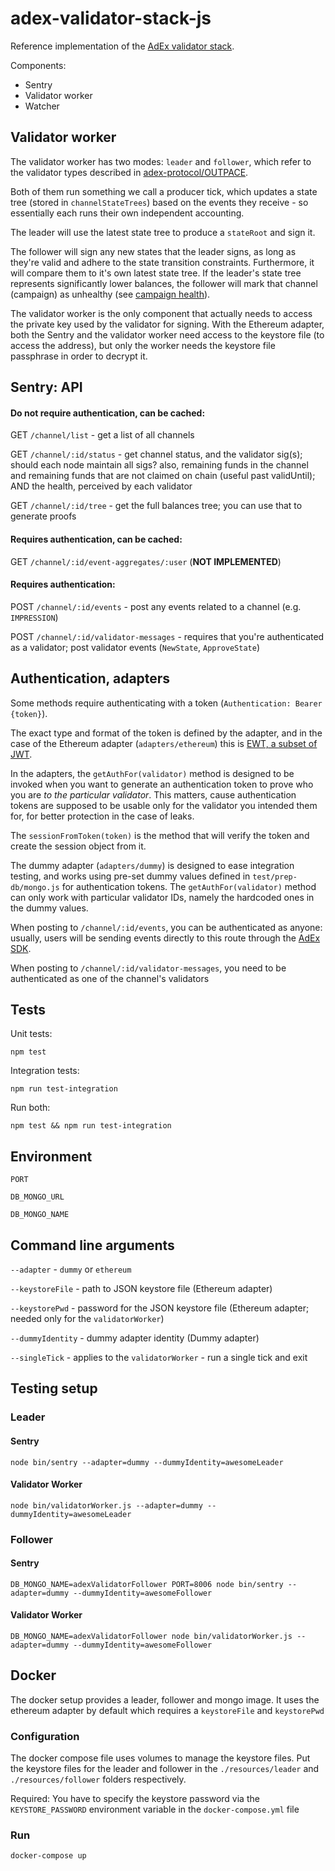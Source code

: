 # adex-validator-stack-js

Reference implementation of the [AdEx validator stack](https://github.com/adexnetwork/adex-protocol#validator-stack-platform).

Components:

* Sentry
* Validator worker
* Watcher

## Validator worker

The validator worker has two modes: `leader` and `follower`, which refer to the validator types described in [adex-protocol/OUTPACE](https://github.com/AdExNetwork/adex-protocol/blob/master/OUTPACE.md#specification).

Both of them run something we call a producer tick, which updates a state tree (stored in `channelStateTrees`) based on the events they receive - so essentially each runs their own independent accounting.

The leader will use the latest state tree to produce a `stateRoot` and sign it.

The follower will sign any new states that the leader signs, as long as they're valid and adhere to the state transition constraints. Furthermore, it will compare them to it's own latest state tree. If the leader's state tree represents significantly lower balances, the follower will mark that channel (campaign) as unhealthy (see [campaign health](https://github.com/AdExNetwork/adex-protocol#campaign-health)).

The validator worker is the only component that actually needs to access the private key used by the validator for signing. With the Ethereum adapter, both the Sentry and the validator worker need access to the keystore file (to access the address), but only the worker needs the keystore file passphrase in order to decrypt it.

## Sentry: API

#### Do not require authentication, can be cached:

GET `/channel/list` - get a list of all channels

GET `/channel/:id/status` - get channel status, and the validator sig(s); should each node maintain all sigs? also, remaining funds in the channel and remaining funds that are not claimed on chain (useful past validUntil); AND the health, perceived by each validator

GET `/channel/:id/tree` - get the full balances tree; you can use that to generate proofs


#### Requires authentication, can be cached:

GET `/channel/:id/event-aggregates/:user` (**NOT IMPLEMENTED**)

#### Requires authentication:

POST `/channel/:id/events` - post any events related to a channel (e.g. `IMPRESSION`)

POST `/channel/:id/validator-messages` - requires that you're authenticated as a validator; post validator events (`NewState`, `ApproveState`)


## Authentication, adapters

Some methods require authenticating with a token (`Authentication: Bearer {token}`).

The exact type and format of the token is defined by the adapter, and in the case of the Ethereum adapter (`adapters/ethereum`) this is [EWT, a subset of JWT](https://github.com/ethereum/EIPs/issues/1341).

In the adapters, the `getAuthFor(validator)` method is designed to be invoked when you want to generate an authentication token to prove who you are *to the particular validator*. This matters, cause authentication tokens are supposed to be usable only for the validator you intended them for, for better protection in the case of leaks.

The `sessionFromToken(token)` is the method that will verify the token and create the session object from it.

The dummy adapter (`adapters/dummy`) is designed to ease integration testing, and works using pre-set dummy values defined in `test/prep-db/mongo.js` for authentication tokens. The `getAuthFor(validator)` method can only work with particular validator IDs, namely the hardcoded ones in the dummy values.

When posting to `/channel/:id/events`, you can be authenticated as anyone: usually, users will be sending events directly to this route through the [AdEx SDK](https://github.com/adexnetwork/adex-protocol#sdk).

When posting to `/channel/:id/validator-messages`, you need to be authenticated as one of the channel's validators


## Tests

Unit tests:

```
npm test
```

Integration tests:

```
npm run test-integration
```

Run both:

```
npm test && npm run test-integration
```

## Environment

``PORT``

``DB_MONGO_URL``

``DB_MONGO_NAME``

## Command line arguments

``--adapter`` - `dummy` or `ethereum`

``--keystoreFile`` - path to JSON keystore file (Ethereum adapter)

``--keystorePwd`` - password for the JSON keystore file (Ethereum adapter; needed only for the `validatorWorker`)

``--dummyIdentity`` - dummy adapter identity (Dummy adapter)

``--singleTick`` - applies to the `validatorWorker` - run a single tick and exit

## Testing setup


### Leader

#### Sentry

```
node bin/sentry --adapter=dummy --dummyIdentity=awesomeLeader
```

#### Validator Worker

```
node bin/validatorWorker.js --adapter=dummy --dummyIdentity=awesomeLeader
```


### Follower

#### Sentry

```
DB_MONGO_NAME=adexValidatorFollower PORT=8006 node bin/sentry --adapter=dummy --dummyIdentity=awesomeFollower
```


#### Validator Worker
```
DB_MONGO_NAME=adexValidatorFollower node bin/validatorWorker.js --adapter=dummy --dummyIdentity=awesomeFollower
```


## Docker

The docker setup provides a leader, follower and mongo image. 
It uses the ethereum adapter by default which requires a `keystoreFile` and `keystorePwd`

### Configuration
The docker compose file uses volumes to manage the keystore files.
Put the keystore files for the leader and follower in the `./resources/leader` and `./resources/follower`
folders respectively.

Required: You have to specify the keystore password via the `KEYSTORE_PASSWORD` 
          environment variable in the `docker-compose.yml` file

### Run
```sh
docker-compose up
```
